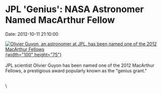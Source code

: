 JPL \'Genius\': NASA Astronomer Named MacArthur Fellow
======================================================

Date: 2012-10-11 21:10:00

[![Olivier Guyon, an astronomer at JPL, has been named one of the 2012
MacArthur
Fellows](http://www.jpl.nasa.gov/images/people/guyon20121011/guyon20121011-th.jpg){width="100"
height="75"}](http://www.jpl.nasa.gov/news/news.cfm?release=2012-319&rn=news.xml&rst=3547)\
\
JPL scientist Olivier Guyon has been named one of the 2012 MacArthur
Fellows, a prestigious award popularly known as the \"genius grant.\"

\
\
